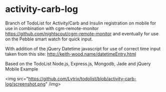 activity-carb-log
========

Branch of TodoList for Activity/Carb and Insulin registration on mobile for use in combination with cgm-remote-monitor https://github.com/nightscout/cgm-remote-monitor and eventually for use on the Pebble smart watch for quick input.

With addition of the jQuery Datetime javascript for use of correct time input taken from this site: http://keith-wood.name/datetimeEntry.html

Based on the TodoList Node.js, Express.js, Mongodb, Jade and jQuery Mobile Example

<img src="https://github.com/Lytrix/todolist/blob/activity-carb-log/screenshot.png" /img>
